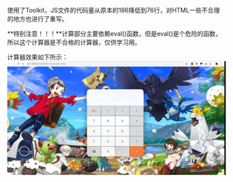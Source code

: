 使用了Toolkit，JS文件的代码量从原本的186降低到76行，对HTML一些不合理的地方也进行了重写。

**特别注意！！！**计算部分主要依赖eval()函数，但是eval()是个危险的函数，所以这个计算器是不合格的计算器，仅供学习用。

计算器效果如下所示：![image](demo.gif)
